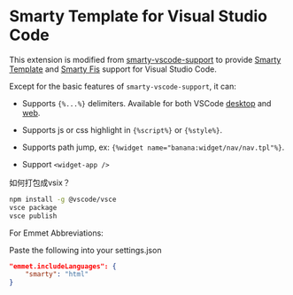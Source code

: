 # Smarty Template for Visual Studio Code

This extension is modified from [smarty-vscode-support](https://github.com/aswinkumar863/smarty-vscode-support) to provide [Smarty Template](https://www.smarty.net/) and [Smarty Fis](https://github.com/fex-team/fis3-smarty/) support for Visual Studio Code. 

Except for the basic features of `smarty-vscode-support`, it can:

- Supports `{%...%}` delimiters. Available for both VSCode [desktop](https://code.visualstudio.com/Download) and [web](https://vscode.dev/).

- Supports js or css highlight in `{%script%}` or `{%style%}`.

- Supports path jump, ex: `{%widget name="banana:widget/nav/nav.tpl"%}`.

- Support `<widget-app />`

如何打包成vsix？

```sh
npm install -g @vscode/vsce
vsce package
vsce publish
```


For Emmet Abbreviations:

Paste the following into your settings.json

```json
"emmet.includeLanguages": {
	"smarty": "html"
}
```
